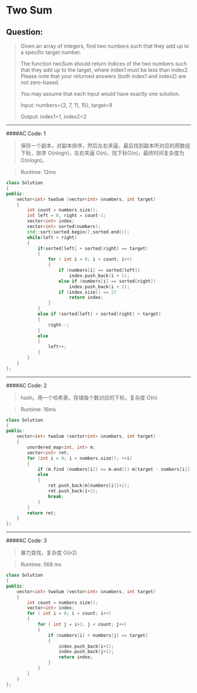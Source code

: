 # Two Sum
## Question:
> Given an array of integers, find two numbers such that they add up to a specific target number.
> 
> The function twoSum should return indices of the two numbers such that they add up to the target, where index1 must be less than index2. Please note that your returned answers (both index1 and index2) are not zero-based.
> 
> You may assume that each input would have exactly one solution.
> 
> Input: numbers={2, 7, 11, 15}, target=9
> 
> Output: index1=1, index2=2


----------


####AC Code: 1
>保存一个副本，对副本排序，然后左右夹逼，最后找到副本所对应的原数组下标，排序 O(nlogn)，左右夹逼 O(n)，找下标O(n)，最终时间复杂度为O(nlogn)。

>Runtime: 12ms
```cpp
class Solution
{
public:
    vector<int> twoSum (vector<int> &numbers, int target)
    {
        int count = numbers.size();
        int left = 0, right = count-1;
        vector<int> index;
        vector<int> sorted(numbers);
        std::sort(sorted.begin(),sorted.end());
        while(left < right)
        {
	        if(sorted[left] + sorted[right] == target)
	        {
		        for ( int i = 0; i < count; i++) 
		        {
		        	if (numbers[i] == sorted[left])
                        index.push_back(i + 1);
                    else if (numbers[i] == sorted[right])
                        index.push_back(i + 1);
                    if (index.size() == 2)
                        return index;
		        } 
	        }
			else if (sorted[left] + sorted[right] > target) 
			{
                right--;
            } 
            else 
            {
                left++;
            }
        }
    }
};
```


----------


####AC Code: 2
>hash。用一个哈希表，存储每个数对应的下标，复杂度 O(n)

>Runtime: 16ms
```cpp
class Solution
{
public:
    vector<int> twoSum (vector<int> &numbers, int target)
    {
        unordered_map<int, int> m;
        vector<int> ret;
        for (int i = 0; i < numbers.size(); ++i)
        {
            if (m.find (numbers[i]) == m.end()) m[target - numbers[i]] = i;
            else
            {
                ret.push_back(m[numbers[i]]+1);
                ret.push_back(i+1);
                break;
            }
        }
        return ret;
    }
};
```


----------


####AC Code: 3
>暴力查找，复杂度 O(n2)

>Runtime: 568 ms
```cpp
class Solution
{
public:
    vector<int> twoSum (vector<int> &numbers, int target)
    {
        int count = numbers.size();
        vector<int> index;
        for ( int i = 0; i < count; i++) 
        {
        	for ( int j = i+1; j < count; j++) 
        	{
        		if (numbers[i] + numbers[j] == target) 
        		{
        			index.push_back(i+1);
        			index.push_back(j+1);
        			return index;
        		}
        	}
        }
    }
};
```


